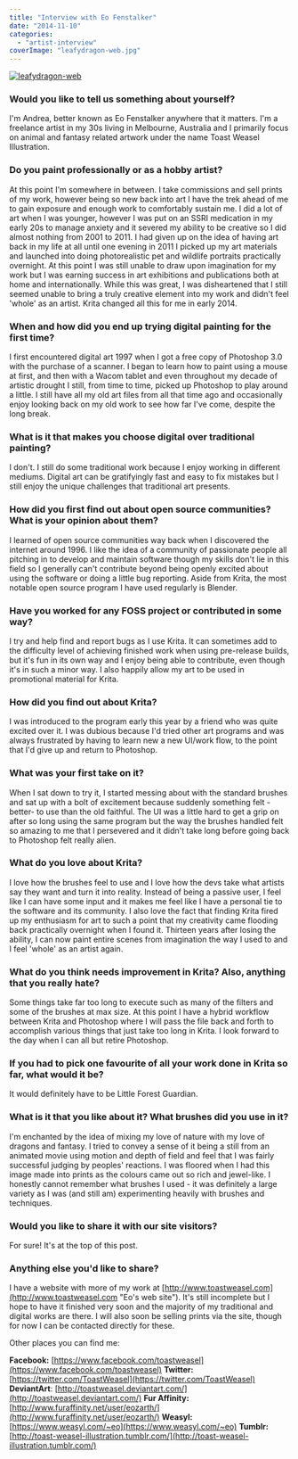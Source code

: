 ```yaml
---
title: "Interview with Eo Fenstalker"
date: "2014-11-10"
categories: 
  - "artist-interview"
coverImage: "leafydragon-web.jpg"
---
```


[![leafydragon-web](/images/posts/2014/leafydragon-web.png)](https://krita.org/wp-content/uploads/2014/11/leafydragon-web.png)

### Would you like to tell us something about yourself?

I'm Andrea, better known as Eo Fenstalker anywhere that it matters. I'm a freelance artist in my 30s living in Melbourne, Australia and I primarily focus on animal and fantasy related artwork under the name Toast Weasel Illustration.

### Do you paint professionally or as a hobby artist?

At this point I'm somewhere in between. I take commissions and sell prints of my work, however being so new back into art I have the trek ahead of me to gain exposure and enough work to comfortably sustain me. I did a lot of art when I was younger, however I was put on an SSRI medication in my early 20s to manage anxiety and it severed my ability to be creative so I did almost nothing from 2001 to 2011. I had given up on the idea of having art back in my life at all until one evening in 2011 I picked up my art materials and launched into doing photorealistic pet and wildlife portraits practically overnight. At this point I was still unable to draw upon imagination for my work but I was earning success in art exhibitions and publications both at home and internationally. While this was great, I was disheartened that I still seemed unable to bring a truly creative element into my work and didn't feel 'whole' as an artist. Krita changed all this for me in early 2014.

### When and how did you end up trying digital painting for the first time?

I first encountered digital art 1997 when I got a free copy of Photoshop 3.0 with the purchase of a scanner. I began to learn how to paint using a mouse at first, and then with a Wacom tablet and even throughout my decade of artistic drought I still, from time to time, picked up Photoshop to play around a little. I still have all my old art files from all that time ago and occasionally enjoy looking back on my old work to see how far I've come, despite the long break.

### What is it that makes you choose digital over traditional painting?

I don't. I still do some traditional work because I enjoy working in different mediums. Digital art can be gratifyingly fast and easy to fix mistakes but I still enjoy the unique challenges that traditional art presents.

### How did you first find out about open source communities? What is your opinion about them?

I learned of open source communities way back when I discovered the internet around 1996. I like the idea of a community of passionate people all pitching in to develop and maintain software though my skills don't lie in this field so I generally can't contribute beyond being openly excited about using the software or doing a little bug reporting. Aside from Krita, the most notable open source program I have used regularly is Blender.

### Have you worked for any FOSS project or contributed in some way?

I try and help find and report bugs as I use Krita. It can sometimes add to the difficulty level of achieving finished work when using pre-release builds, but it's fun in its own way and I enjoy being able to contribute, even though it's in such a minor way. I also happily allow my art to be used in promotional material for Krita.

### How did you find out about Krita?

I was introduced to the program early this year by a friend who was quite excited over it. I was dubious because I'd tried other art programs and was always frustrated by having to learn new a new UI/work flow, to the point that I'd give up and return to Photoshop.

### What was your first take on it?

When I sat down to try it, I started messing about with the standard brushes and sat up with a bolt of excitement because suddenly something felt -better- to use than the old faithful. The UI was a little hard to get a grip on after so long using the same program but the way the brushes handled felt so amazing to me that I persevered and it didn't take long before going back to Photoshop felt really alien.

### What do you love about Krita?

I love how the brushes feel to use and I love how the devs take what artists say they want and turn it into reality. Instead of being a passive user, I feel like I can have some input and it makes me feel like I have a personal tie to the software and its community. I also love the fact that finding Krita fired up my enthusiasm for art to such a point that my creativity came flooding back practically overnight when I found it. Thirteen years after losing the ability, I can now paint entire scenes from imagination the way I used to and I feel 'whole' as an artist again.

### What do you think needs improvement in Krita? Also, anything that you really hate?

Some things take far too long to execute such as many of the filters and some of the brushes at max size. At this point I have a hybrid workflow between Krita and Photoshop where I will pass the file back and forth to accomplish various things that just take too long in Krita. I look forward to the day when I can all but retire Photoshop.

### If you had to pick one favourite of all your work done in Krita so far, what would it be?

It would definitely have to be Little Forest Guardian.

### What is it that you like about it? What brushes did you use in it?

I'm enchanted by the idea of mixing my love of nature with my love of dragons and fantasy. I tried to convey a sense of it being a still from an animated movie using motion and depth of field and feel that I was fairly successful judging by peoples' reactions. I was floored when I had this image made into prints as the colours came out so rich and jewel-like. I honestly cannot remember what brushes I used - it was definitely a large variety as I was (and still am) experimenting heavily with brushes and techniques.

### Would you like to share it with our site visitors?

For sure! It's at the top of this post.

### Anything else you'd like to share?

I have a website with more of my work at [http://www.toastweasel.com](http://www.toastweasel.com "Eo's web site"). It's still incomplete but I hope to have it finished very soon and the majority of my traditional and digital works are there. I will also soon be selling prints via the site, though for now I can be contacted directly for these.

Other places you can find me:

**Facebook:** [https://www.facebook.com/toastweasel](https://www.facebook.com/toastweasel) **Twitter:** [https://twitter.com/ToastWeasel](https://twitter.com/ToastWeasel) **DeviantArt**: [http://toastweasel.deviantart.com/](http://toastweasel.deviantart.com/) **Fur Affinity:** [http://www.furaffinity.net/user/eozarth/](http://www.furaffinity.net/user/eozarth/) **Weasyl:** [https://www.weasyl.com/~eo](https://www.weasyl.com/~eo) **Tumblr:** [http://toast-weasel-illustration.tumblr.com/](http://toast-weasel-illustration.tumblr.com/)
